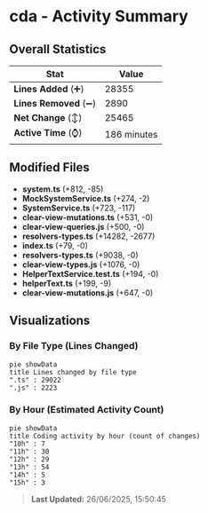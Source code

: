 # cda - Activity Summary 

## Overall Statistics

| Stat                   | Value                                                             |
| ---------------------- | ----------------------------------------------------------------- |
| **Lines Added** (➕)   | 28355                                          |
| **Lines Removed** (➖) | 2890                                        |
| **Net Change** (↕)    | 25465                |
| **Active Time** (⌚)   | 186 minutes |


## Modified Files
- **system.ts** (+812, -85)
- **MockSystemService.ts** (+274, -2)
- **SystemService.ts** (+723, -117)
- **clear-view-mutations.ts** (+531, -0)
- **clear-view-queries.js** (+500, -0)
- **resolvers-types.ts** (+14282, -2677)
- **index.ts** (+79, -0)
- **resolvers-types.ts** (+9038, -0)
- **clear-view-types.js** (+1076, -0)
- **HelperTextService.test.ts** (+194, -0)
- **helperText.ts** (+199, -9)
- **clear-view-mutations.js** (+647, -0)

## Visualizations

### By File Type (Lines Changed)

```mermaid
pie showData
title Lines changed by file type
".ts" : 29022
".js" : 2223
```

### By Hour (Estimated Activity Count)

```mermaid
pie showData
title Coding activity by hour (count of changes)
"10h" : 7
"11h" : 30
"12h" : 29
"13h" : 54
"14h" : 5
"15h" : 3
```


> **Last Updated:** 26/06/2025, 15:50:45